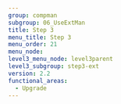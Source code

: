 ```yaml
---
group: compman
subgroup: 06_UseExtMan
title: Step 3
menu_title: Step 3
menu_order: 21
menu_node:
level3_menu_node: level3parent
level3_subgroup: step3-ext
version: 2.2
functional_areas:
  - Upgrade
---
```

